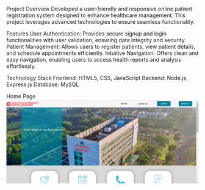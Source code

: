 Project Overview
Developed a user-friendly and responsive online patient registration system designed to enhance healthcare management. This project leverages advanced technologies to ensure seamless functionality.

Features
User Authentication: Provides secure signup and login functionalities with user validation, ensuring data integrity and security.
Patient Management: Allows users to register patients, view patient details, and schedule appointments efficiently.
Intuitive Navigation: Offers clean and easy navigation, enabling users to access health reports and analysis effortlessly.

Technology Stack
Frontend: HTML5, CSS, JavaScript
Backend: Node.js, Express.js
Database: MySQL

Home Page
![Home Page Screenshot](screenshots/home_page.png)
